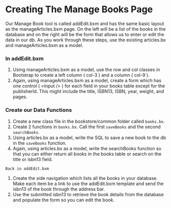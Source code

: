 # Creating The Manage Books Page

Our Manage Book tool is called addEdit.bxm and has the same basic layout as the manageArticles.bxm page. On the left will be a list of the books in the database and on the right will be the form that allows us to enter or edit the data in our db. As you work through these steps, use the existing articles.bx and manageArticles.bxm as a model.&#x20;



### In addEdit.bxm

1. Using manageArticles.bxm as a model, use the row and col classes in Bootstrap to create a left column ( col-3 ) and a column ( col-9 ).
2. Again, using manageArticles.bxm as a model, create a form which has one control ( \<input /> )  for each field in your books table except for the publisherId. This might include the title, ISBN13, ISBN, year, weight, and pages.&#x20;

### Create our Data Functions

1. Create a new class file in the bookstore/common folder called `books.bx`.
2. Create 2 functions in `books.bx`. Call the first `saveBooks` and the second `searchBooks`.
3. Using articles.bx as a model, write the SQL to save a new book to the db in the `saveBooks` function.&#x20;
4. Again, using articles.bx as a model, write the searchBooks function so that you can either return all books in the books table or search on the title or isbn13 field.&#x20;



`Back in addEdit.bxm`

1. Create the side navigation which lists all the books in your database. Make each item be a link to use the addEdit.bxm template and send the isbn13 of the book through the address bar.
2. Use the submitted isbn13 to retrieve the book details from the database and populate the form so you can edit the book.&#x20;
